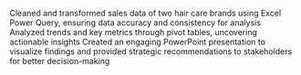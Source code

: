 Cleaned and transformed sales data of two hair care brands using Excel Power Query, ensuring data accuracy and 
consistency for analysis 
Analyzed trends and key metrics through pivot tables, uncovering actionable insights 
Created an engaging PowerPoint presentation to visualize findings and provided strategic recommendations to 
stakeholders for better decision-making
